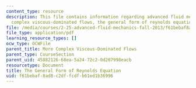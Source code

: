 ```yaml
---
content_type: resource
description: This file contains information regarding advanced fluid mechanics, more
  complex viscous-dominated flows, the general form of reynolds equation.
file: /media/courses/2-25-advanced-fluid-mechanics-fall-2013/f61bebaf8ad8c2dffcdfb61ed1b36996_MIT2_25F13_GeneralForm.pdf
file_type: application/pdf
learning_resource_types: []
ocw_type: OCWFile
parent_title: More Complex Viscous-Dominated Flows
parent_type: CourseSection
parent_uid: 45882126-68ea-5a24-72c2-0d207998eacb
resourcetype: Document
title: The General Form of Reynolds Equation
uid: f61bebaf-8ad8-c2df-fcdf-b61ed1b36996
---
```

